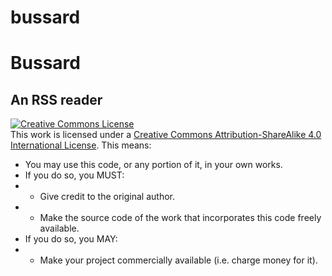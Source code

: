# bussard

# Bussard
## An RSS reader

<a rel="license" href="http://creativecommons.org/licenses/by-sa/4.0/"><img alt="Creative Commons License" style="border-width:0" src="https://i.creativecommons.org/l/by-sa/4.0/88x31.png" /></a><br />This work is licensed under a <a rel="license" href="http://creativecommons.org/licenses/by-sa/4.0/">Creative Commons Attribution-ShareAlike 4.0 International License</a>. This means:

* You may use this code, or any portion of it, in your own works. 
* If you do so, you MUST:
* * Give credit to the original author.
* * Make the source code of the work that incorporates this code freely available.
* If you do so, you MAY:
* * Make your project commercially available (i.e. charge money for it).